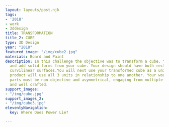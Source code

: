 ```yaml
---
layout: layouts/post.njk
tags:
- '2018'
- work
- 3ddesign
title: TRANSFORMATION
title_2: CUBE
type: 3D Design
year: "2018"
featured_image: "/img/cube2.jpg"
materials: Board and Paint
description: In this challenge the objective was to transform a cube. You will subtract
  and add solid forms from your cube. Your design should have both rectilinear and
  curvilinear surfaces.You will next use your transformed cube as a unit. Your finished
  product will use all 3 units in relationship to one another. Your work for both
  parts must be non-objective and asymmetrical, engaging from multiple directions
  and well crafted.
support_images:
- "/img/cube.jpg"
support_images_2:
- "/img/cube3.jpg"
eleventyNavigation:
  key: Where Does Power Lie?

---
```

